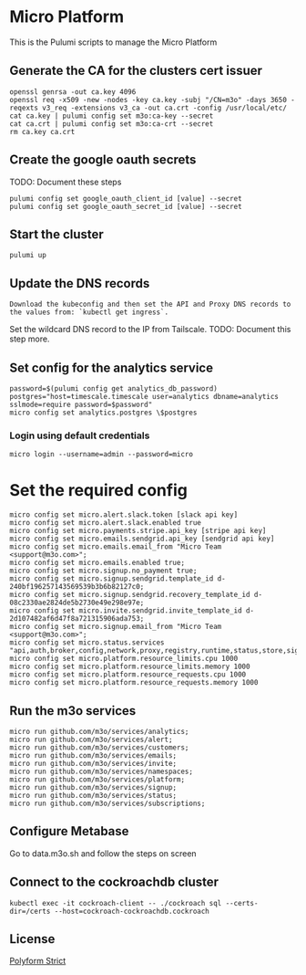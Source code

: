 # Micro Platform

This is the Pulumi scripts to manage the Micro Platform

## Generate the CA for the clusters cert issuer

```
openssl genrsa -out ca.key 4096
openssl req -x509 -new -nodes -key ca.key -subj "/CN=m3o" -days 3650 -reqexts v3_req -extensions v3_ca -out ca.crt -config /usr/local/etc/
cat ca.key | pulumi config set m3o:ca-key --secret
cat ca.crt | pulumi config set m3o:ca-crt --secret
rm ca.key ca.crt
```

## Create the google oauth secrets

TODO: Document these steps

```
pulumi config set google_oauth_client_id [value] --secret
pulumi config set google_oauth_secret_id [value] --secret
```

## Start the cluster

```
pulumi up
```

## Update the DNS records

```
Download the kubeconfig and then set the API and Proxy DNS records to the values from: `kubectl get ingress`.
```

Set the wildcard DNS record to the IP from Tailscale. TODO: Document this step more.

## Set config for the analytics service

```
password=$(pulumi config get analytics_db_password)
postgres="host=timescale.timescale user=analytics dbname=analytics sslmode=require password=$password"
micro config set analytics.postgres \$postgres
```

### Login using default credentials

```
micro login --username=admin --password=micro
```

# Set the required config

```
micro config set micro.alert.slack.token [slack api key]
micro config set micro.alert.slack.enabled true
micro config set micro.payments.stripe.api_key [stripe api key]
micro config set micro.emails.sendgrid.api_key [sendgrid api key]
micro config set micro.emails.email_from "Micro Team <support@m3o.com>";
micro config set micro.emails.enabled true;
micro config set micro.signup.no_payment true;
micro config set micro.signup.sendgrid.template_id d-240bf196257143569539b3b6b82127c0;
micro config set micro.signup.sendgrid.recovery_template_id d-08c2330ae2824de5b2730e49e298e97e;
micro config set micro.invite.sendgrid.invite_template_id d-2d107482af6d47f8a721315906ada753;
micro config set micro.signup.email_from "Micro Team <support@m3o.com>";
micro config set micro.status.services "api,auth,broker,config,network,proxy,registry,runtime,status,store,signup,platform,invite,customers,namespaces,emails,alert,billing";
micro config set micro.platform.resource_limits.cpu 1000
micro config set micro.platform.resource_limits.memory 1000
micro config set micro.platform.resource_requests.cpu 1000
micro config set micro.platform.resource_requests.memory 1000
```

## Run the m3o services

```
micro run github.com/m3o/services/analytics;
micro run github.com/m3o/services/alert;
micro run github.com/m3o/services/customers;
micro run github.com/m3o/services/emails;
micro run github.com/m3o/services/invite;
micro run github.com/m3o/services/namespaces;
micro run github.com/m3o/services/platform;
micro run github.com/m3o/services/signup;
micro run github.com/m3o/services/status;
micro run github.com/m3o/services/subscriptions;
```

## Configure Metabase

Go to data.m3o.sh and follow the steps on screen

## Connect to the cockroachdb cluster

```
kubectl exec -it cockroach-client -- ./cockroach sql --certs-dir=/certs --host=cockroach-cockroachdb.cockroach
```

## License

[Polyform Strict](https://polyformproject.org/licenses/strict/1.0.0/)
